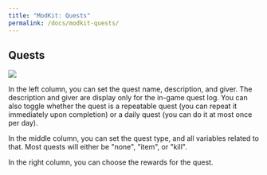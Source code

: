 ```yaml
---
title: "ModKit: Quests"
permalink: /docs/modkit-quests/
---
```


## Quests

![](https://i.imgur.com/wmvYuJG.png)

In the left column, you can set the quest name, description, and giver. The description and giver are display only for the in-game quest log. You can also toggle whether the quest is a repeatable quest (you can repeat it immediately upon completion) or a daily quest (you can do it at most once per day).

In the middle column, you can set the quest type, and all variables related to that. Most quests will either be "none", "item", or "kill".

In the right column, you can choose the rewards for the quest.
